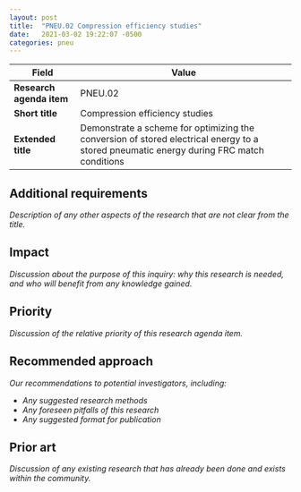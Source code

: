 ```yaml
---
layout: post
title:  "PNEU.02 Compression efficiency studies"
date:   2021-03-02 19:22:07 -0500
categories: pneu
---
```


| Field  | Value |
| ------------- | ------------- |
| **Research agenda item**  | PNEU.02  |
| **Short title**  | Compression efficiency studies  |
| **Extended title**  | Demonstrate a scheme for optimizing the conversion of stored electrical energy to a stored pneumatic energy during FRC match conditions  |

## Additional requirements
_Description of any other aspects of the research that are not clear from the title._

## Impact
_Discussion about the purpose of this inquiry: why this research is needed, and who will benefit from any knowledge gained._

## Priority
_Discussion of the relative priority of this research agenda item._

## Recommended approach
_Our recommendations to potential investigators, including:_
- _Any suggested research methods_
- _Any foreseen pitfalls of this research_
- _Any suggested format for publication_

## Prior art
_Discussion of any existing research that has already been done and exists within the community._
